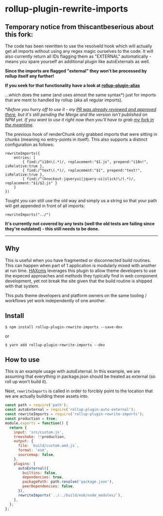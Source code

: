 # rollup-plugin-rewrite-imports


## Temporary notice from thiscantbeserious about this fork:

The code has been rewritten to use the resolveId hook which will actually get all imports without using any regex magic ourselves to the code. It will also currently return all IDs flagging them as "EXTERNAL" automatically - means you spare yourself an additional plugin like autoExternals as well.

**Since the imports are flagged "external" they won't be processed by rollup itself any further!** 

**If you seek for that functionality have a look at [rollup-plugin-alias](https://github.com/rollup/rollup-plugin-alias)** 

...which does the same (and uses almost the same syntax\*) just for imports that are ment to handled by rollup (aka all regular imports).

\**Before you hurry off to use it - my [PR was already reviewed and approved there](https://github.com/rollup/rollup-plugin-alias/pull/53), but it's still pending the Merge and the version isn't published on NPM yet. If you want to use it right now then you'll have to grab [my fork in the meantime](https://github.com/thiscantbeserious/rollup-plugin-alias).*

The previous hook of renderChunk only grabbed imports that were sitting in chunks (meaning no entry-points in itself). This also supports a distinct configuration as follows:

```
rewriteImports({
	entries: [
		{ find:/^i18n\(.*)/, replacement:"$1.js", prepend:"i18n!", isRelative:true },
		{ find:/^text\(.*)/, replacement:"$1", prepend:"text!", isRelative:true },
		{ find:/^(knockout-jqueryui|jquery-ui|slick)\/(.*)/, replacement:"$1/$2.js" }
	]
})
```

Tought you can still use the old way and simply us a string so that your path will get appended in front of all imports:

```
rewriteImports("../")
```

**It's currently not covered by any tests (well the old tests are failing since they're outdated) - this still needs to be done.**

--------

## Why

This is useful when you have fragmented or disconnected build routines. This can happen 
when part of 1 application is modularly mixed with another at run time. [HAXcms](https://haxtheweb.org) 
leverages this plugin to allow theme developers to use the expeced approaches and methods
they typically find in web component development, yet not break the site given that 
the build routine is shipped with that system.

This puts theme developers and platform owners on the same tooling / workflows yet 
work independently of one another.

## Install

```
$ npm install rollup-plugin-rewrite-imports --save-dev
```
or
```
$ yarn add rollup-plugin-rewrite-imports --dev
```

## How to use

This is an example usage with autoExternal. In this example, we are assuming that
everything in package.json should be treated as external (so roll up won't build it).

Next, `rewriteImports` is called in order to forcibly point to the location that we are
actually building these assets into.
```javascript
const path = require('path');
const autoExternal = require('rollup-plugin-auto-external');
const rewriteImports = require('rollup-plugin-rewrite-imports');
const production = true;
module.exports = function() {
  return {
    input: 'src/custom.js',
    treeshake: !!production,
    output: {
      file: `build/custom.amd.js`,
      format: 'esm',
      sourcemap: false,
    },
    plugins: [
      autoExternal({
        builtins: false,
        dependencies: true,
        packagePath: path.resolve('package.json'),
        peerDependencies: false,
      }),
      rewriteImports(`../../build/es6/node_modules/`),
    ],
  };
};
```
